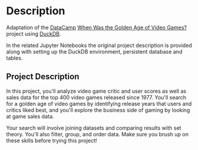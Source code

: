 # Description
Adaptation of the [DataCamp](https://www.datacamp.com) [When Was the Golden Age of Video Games?](https://app.datacamp.com/learn/projects/1413) project using [DuckDB](https://duckdb.org/). 

In the related Jupyter Notebooks the original project description is provided along with setting up the DuckDB environment, persistent database and tables.


## Project Description
In this project, you'll analyze video game critic and user scores as well as sales data for the top 400 video games released since 1977. You'll search for a golden age of video games by identifying release years that users and critics liked best, and you'll explore the business side of gaming by looking at game sales data.

Your search will involve joining datasets and comparing results with set theory. You'll also filter, group, and order data. Make sure you brush up on these skills before trying this project!
